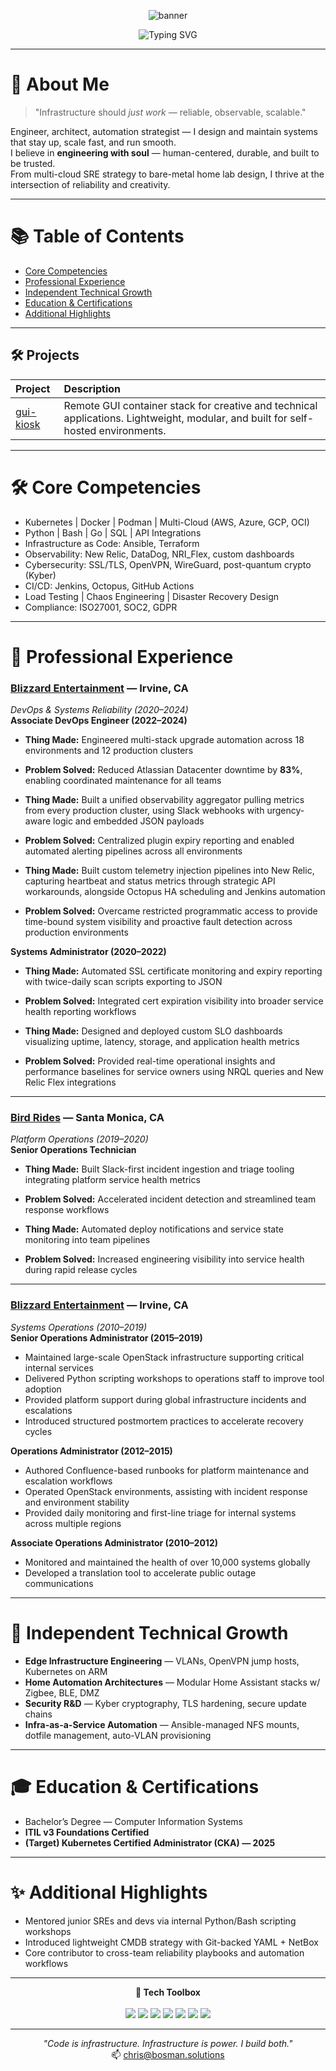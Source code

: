 <p align="center">
  <img src="https://capsule-render.vercel.app/api?type=waving&color=FF6F61&height=200&section=header&text=Christopher%20R.%20Bosman&fontSize=38&fontAlignY=35&fontColor=CBA6F7&desc=Systems%20Reliability%20Architect%20%7C%20Infrastructure%20Strategist&descAlignY=55&descAlign=50&fontAlign=50" alt="banner"/>
</p>

<p align="center">
  <img src="https://readme-typing-svg.demolab.com?font=VT323&size=42&pause=1000&color=CBA6F7&center=true&vCenter=true&width=1000&lines=Platform+Engineer;Human-Centered+Systems+Designer;Engineer+%7C+Architect+%7C+Builder;Creative+Infrastructure+Specialist" alt="Typing SVG" />
</p>

---

# 📜 About Me

> "Infrastructure should *just work* — reliable, observable, scalable."

Engineer, architect, automation strategist — I design and maintain systems that stay up, scale fast, and run smooth.  
I believe in **engineering with soul** — human-centered, durable, and built to be trusted.  
From multi-cloud SRE strategy to bare-metal home lab design, I thrive at the intersection of reliability and creativity.

---

# 📚 Table of Contents
- [Core Competencies](#-core-competencies)
- [Professional Experience](#-professional-experience)
- [Independent Technical Growth](#-independent-technical-growth)
- [Education & Certifications](#-education--certifications)
- [Additional Highlights](#-additional-highlights)

---

## 🛠️ Projects

| Project | Description |
|:--------|:------------|
| [gui-kiosk](https://github.com/bosman-solutions/gui-kiosk) | Remote GUI container stack for creative and technical applications. Lightweight, modular, and built for self-hosted environments. |

---

# 🛠 Core Competencies

- Kubernetes | Docker | Podman | Multi-Cloud (AWS, Azure, GCP, OCI)
- Python | Bash | Go | SQL | API Integrations
- Infrastructure as Code: Ansible, Terraform
- Observability: New Relic, DataDog, NRI_Flex, custom dashboards
- Cybersecurity: SSL/TLS, OpenVPN, WireGuard, post-quantum crypto (Kyber)
- CI/CD: Jenkins, Octopus, GitHub Actions
- Load Testing | Chaos Engineering | Disaster Recovery Design
- Compliance: ISO27001, SOC2, GDPR

---

# 💼 Professional Experience

### [**Blizzard Entertainment**](https://www.blizzard.com/) — Irvine, CA  
*DevOps & Systems Reliability (2020–2024)*  
**Associate DevOps Engineer (2022–2024)**  
- **Thing Made:** Engineered multi-stack upgrade automation across 18 environments and 12 production clusters  
- **Problem Solved:** Reduced Atlassian Datacenter downtime by **83%**, enabling coordinated maintenance for all teams  

- **Thing Made:** Built a unified observability aggregator pulling metrics from every production cluster, using Slack webhooks with urgency-aware logic and embedded JSON payloads  
- **Problem Solved:** Centralized plugin expiry reporting and enabled automated alerting pipelines across all environments  

- **Thing Made:** Built custom telemetry injection pipelines into New Relic, capturing heartbeat and status metrics through strategic API workarounds, alongside Octopus HA scheduling and Jenkins automation  
- **Problem Solved:** Overcame restricted programmatic access to provide time-bound system visibility and proactive fault detection across production environments  

**Systems Administrator (2020–2022)**  
- **Thing Made:** Automated SSL certificate monitoring and expiry reporting with twice-daily scan scripts exporting to JSON  
- **Problem Solved:** Integrated cert expiration visibility into broader service health reporting workflows  

- **Thing Made:** Designed and deployed custom SLO dashboards visualizing uptime, latency, storage, and application health metrics  
- **Problem Solved:** Provided real-time operational insights and performance baselines for service owners using NRQL queries and New Relic Flex integrations  

---

### [**Bird Rides**](https://www.bird.co/) — Santa Monica, CA  
*Platform Operations (2019–2020)*  
**Senior Operations Technician**  
- **Thing Made:** Built Slack-first incident ingestion and triage tooling integrating platform service health metrics  
- **Problem Solved:** Accelerated incident detection and streamlined team response workflows  

- **Thing Made:** Automated deploy notifications and service state monitoring into team pipelines  
- **Problem Solved:** Increased engineering visibility into service health during rapid release cycles  

---

### [**Blizzard Entertainment**](https://www.blizzard.com/) — Irvine, CA  
*Systems Operations (2010–2019)*  
**Senior Operations Administrator (2015–2019)**  
- Maintained large-scale OpenStack infrastructure supporting critical internal services  
- Delivered Python scripting workshops to operations staff to improve tool adoption  
- Provided platform support during global infrastructure incidents and escalations  
- Introduced structured postmortem practices to accelerate recovery cycles  

**Operations Administrator (2012–2015)**  
- Authored Confluence-based runbooks for platform maintenance and escalation workflows  
- Operated OpenStack environments, assisting with incident response and environment stability  
- Provided daily monitoring and first-line triage for internal systems across multiple regions  

**Associate Operations Administrator (2010–2012)**  
- Monitored and maintained the health of over 10,000 systems globally  
- Developed a translation tool to accelerate public outage communications

---

# 🧠 Independent Technical Growth

- **Edge Infrastructure Engineering** — VLANs, OpenVPN jump hosts, Kubernetes on ARM
- **Home Automation Architectures** — Modular Home Assistant stacks w/ Zigbee, BLE, DMZ
- **Security R&D** — Kyber cryptography, TLS hardening, secure update chains
- **Infra-as-a-Service Automation** — Ansible-managed NFS mounts, dotfile management, auto-VLAN provisioning

---

# 🎓 Education & Certifications

- Bachelor’s Degree — Computer Information Systems  
- **ITIL v3 Foundations Certified**  
- **(Target) Kubernetes Certified Administrator (CKA) — 2025**

---

# ✨ Additional Highlights

- Mentored junior SREs and devs via internal Python/Bash scripting workshops  
- Introduced lightweight CMDB strategy with Git-backed YAML + NetBox  
- Core contributor to cross-team reliability playbooks and automation workflows

---

<p align="center">
  <b>🧰 Tech Toolbox</b><br/><br/>
  <img src="https://img.shields.io/badge/-Python-05122A?style=flat&logo=python" />
  <img src="https://img.shields.io/badge/-Bash-4EAA25?style=flat&logo=gnu-bash&logoColor=white" />
  <img src="https://img.shields.io/badge/-Docker-2496ED?style=flat&logo=docker&logoColor=white" />
  <img src="https://img.shields.io/badge/-Kubernetes-326CE5?style=flat&logo=kubernetes&logoColor=white" />
  <img src="https://img.shields.io/badge/-Ansible-E00?style=flat&logo=ansible&logoColor=white" />
  <img src="https://img.shields.io/badge/-Terraform-7B42BC?style=flat&logo=terraform" />
  <img src="https://img.shields.io/badge/-WireGuard-88171A?style=flat&logo=wireguard" />
</p>

---

<p align="center">
  <em>"Code is infrastructure. Infrastructure is power. I build both."</em><br/>
  📫 <a href="mailto:chris@bosman.solutions">chris@bosman.solutions</a>
</p>

